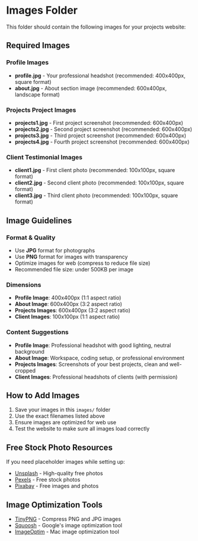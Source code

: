 # Images Folder

This folder should contain the following images for your projects website:

## Required Images

### Profile Images
- **profile.jpg** - Your professional headshot (recommended: 400x400px, square format)
- **about.jpg** - About section image (recommended: 600x400px, landscape format)

### Projects Project Images
- **projects1.jpg** - First project screenshot (recommended: 600x400px)
- **projects2.jpg** - Second project screenshot (recommended: 600x400px)
- **projects3.jpg** - Third project screenshot (recommended: 600x400px)
- **projects4.jpg** - Fourth project screenshot (recommended: 600x400px)

### Client Testimonial Images
- **client1.jpg** - First client photo (recommended: 100x100px, square format)
- **client2.jpg** - Second client photo (recommended: 100x100px, square format)
- **client3.jpg** - Third client photo (recommended: 100x100px, square format)

## Image Guidelines

### Format & Quality
- Use **JPG** format for photographs
- Use **PNG** format for images with transparency
- Optimize images for web (compress to reduce file size)
- Recommended file size: under 500KB per image

### Dimensions
- **Profile Image**: 400x400px (1:1 aspect ratio)
- **About Image**: 600x400px (3:2 aspect ratio)
- **Projects Images**: 600x400px (3:2 aspect ratio)
- **Client Images**: 100x100px (1:1 aspect ratio)

### Content Suggestions
- **Profile Image**: Professional headshot with good lighting, neutral background
- **About Image**: Workspace, coding setup, or professional environment
- **Projects Images**: Screenshots of your best projects, clean and well-cropped
- **Client Images**: Professional headshots of clients (with permission)

## How to Add Images

1. Save your images in this `images/` folder
2. Use the exact filenames listed above
3. Ensure images are optimized for web use
4. Test the website to make sure all images load correctly

## Free Stock Photo Resources

If you need placeholder images while setting up:
- [Unsplash](https://unsplash.com/) - High-quality free photos
- [Pexels](https://www.pexels.com/) - Free stock photos
- [Pixabay](https://pixabay.com/) - Free images and photos

## Image Optimization Tools

- [TinyPNG](https://tinypng.com/) - Compress PNG and JPG images
- [Squoosh](https://squoosh.app/) - Google's image optimization tool
- [ImageOptim](https://imageoptim.com/) - Mac image optimization tool
